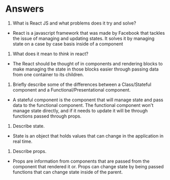 # Answers

1.  What is React JS and what problems does it try and solve?

- React is a javascript framework that was made by Facebook that tackles the issue of managing and updating states. It solves it by managing state on a case by case basis inside of a component

1.  What does it mean to _think_ in react?

- The React should be thought of in components and rendering blocks to make managing the state in those blocks easier through passing data from one container to its children. 

1.  Briefly describe some of the differences between a Class/Stateful component and a Functional/Presentational component.

- A stateful component is the component that will manage state and pass data to the functional component. The functional component won't manage state directly, and if it needs to update it will be through functions passed through props.

1.  Describe state.

- State is an object that holds values that can change in the application in real time. 

1.  Describe props.

- Props are information from components that are passed from the component that rendered it or. Props can change state by being passed functions that can change state inside of the parent.
